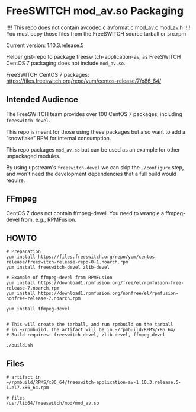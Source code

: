 # FreeSWITCH mod_av.so Packaging

!!!! This repo does not contain avcodec.c  avformat.c  mod\_av.c  mod_av.h
!!!! You must copy those files from the FreeSWITCH source tarball or src.rpm

Current version: 1.10.3.release.5

Helper gist-repo to package freeswitch-application-av, as
FreeSWITCH CentOS 7 packaging does not include `mod_av.so`.

FreeSWITCH CentOS 7 packages: https://files.freeswitch.org/repo/yum/centos-release/7/x86_64/

## Intended Audience

The FreeSWITCH team provides over 100 CentOS 7 packages, including `freeswitch-devel`.

This repo is meant for those using these packages but also want to add a “snowflake” RPM
for internal consumption.

This repo packages `mod_av.so` but can be used as an example for other unpackaged modules.

By using upstream's `freeswitch-devel` we can skip the `./configure` step, and won't need
the development dependencies that a full build would require.

## FFmpeg

CentOS 7 does not contain ffmpeg-devel. You need to wrangle a ffmpeg-devel
from, e.g., RPMFusion.


## HOWTO

```
# Preparation
yum install https://files.freeswitch.org/repo/yum/centos-release/freeswitch-release-repo-0-1.noarch.rpm
yum install freeswitch-devel zlib-devel

# Example of ffmpeg-devel from RPMFusion
yum install https://download1.rpmfusion.org/free/el/rpmfusion-free-release-7.noarch.rpm
yum install https://download1.rpmfusion.org/nonfree/el/rpmfusion-nonfree-release-7.noarch.rpm

yum install ffmpeg-devel


# This will create the tarball, and run rpmbuild on the tarball
# in ~/rpmbuild. The artifact will be in ~/rpmbuild/RPMS/x86_64/
# Build requires: freeswitch-devel, zlib-devel, ffmpeg-devel

./build.sh
```


## Files 

```
# artifact in
~/rpmbuild/RPMS/x86_64/freeswitch-application-av-1.10.3.release.5-1.el7.x86_64.rpm

# files
/usr/lib64/freeswitch/mod/mod_av.so
```
